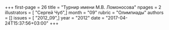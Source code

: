 +++
first-page = 26
title = "Турнир имени М.В. Ломоносова"
npages = 2
illustrators = [ "Сергей Чуб",]
month = "09"
rubric = "Олимпиады"
authors = []
issues = [ "2012_09",]
year = "2012"
date = "2017-04-24T15:37:56+03:00"
+++
